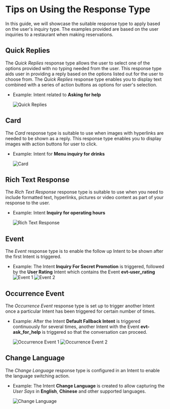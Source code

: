 # Tips on Using the Response Type

In this guide, we will showcase the suitable response type to apply based on the user's inquiry type. The examples provided are based on the user inquiries to a restaurant when making reservations.

## Quick Replies
The _Quick Replies_ response type allows the user to select one of the options provided with no typing needed from the user. This response type aids user in providing a reply based on the options listed out for the user to choose from. The _Quick Replies_ response type enables you to display text combined with a series of action buttons as options for user's selection.

- Example: Intent related to **Asking for help**

    ![Quick Replies](https://github.com/fx-giant/giant-documentations/blob/master/chatbot/images5/quick_replies.png)

## Card
The _Card_ response type is suitable to use when images with hyperlinks are needed to be shown as a reply. This response type enables you to display images with action buttons for user to click.

- Example: Intent for **Menu inquiry for drinks**

    ![Card](https://github.com/fx-giant/giant-documentations/blob/master/chatbot/images5/card.png)

## Rich Text Response
The _Rich Text Response_ response type is suitable to use when you need to include formatted text, hyperlinks, pictures or video content as part of your response to the user. 

- Example: Intent **Inquiry for operating hours**

    ![Rich Text Response](https://github.com/fx-giant/giant-documentations/blob/master/chatbot/images5/rich_text_response.png)

## Event
The _Event_ response type is to enable the follow up Intent to be shown after the first Intent is triggered. 

- Example: The Intent **Inquiry For Secret Promotion** is triggered, followed by the **User Rating** Intent which contains the Event **evt-user_rating**
	![Event 1](https://github.com/fx-giant/giant-documentations/blob/master/chatbot/images5/event_1.png)
	![Event 2](https://github.com/fx-giant/giant-documentations/blob/master/chatbot/images5/event_2.png)

## Occurrence Event
The _Occurrence Event_ response type is set up to trigger another Intent once a particular Intent has been triggered for certain number of times. 

- Example: After the Intent **Default Fallback Intent** is triggered continuously for several times, another Intent with the Event **evt-ask_for_help** is triggered so that the conversation can proceed.

	![Occurrence Event 1](https://github.com/fx-giant/giant-documentations/blob/master/chatbot/images5/occurrence_event_1.png)
	![Occurrence Event 2](https://github.com/fx-giant/giant-documentations/blob/master/chatbot/images5/occurrence_event_2.png)

## Change Language
The _Change Language_ response type is configured in an Intent to enable the language switching action. 

- Example: The Intent **Change Language** is created to allow capturing the _User Says_ in **English**, **Chinese** and other supported languages.
    
	![Change Language](https://github.com/fx-giant/giant-documentations/blob/master/chatbot/images5/change_language.png)
